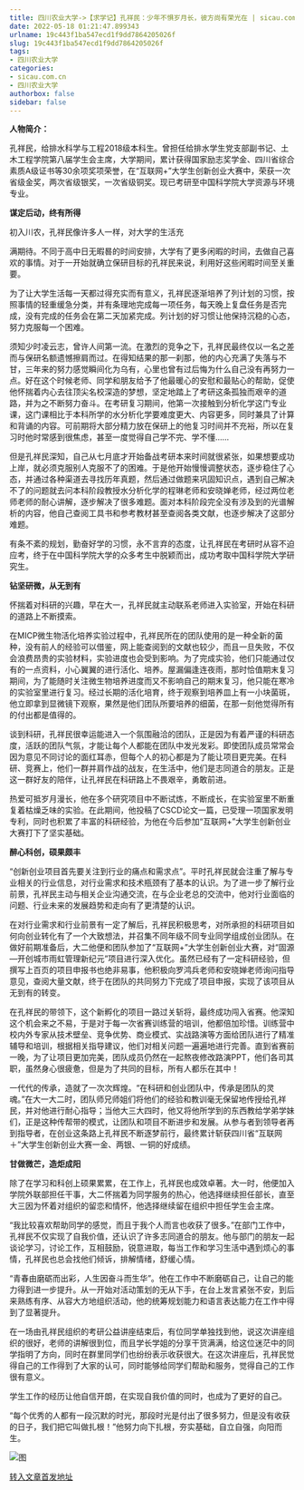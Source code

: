 ```yaml
---
title: 四川农业大学->【求学记】孔祥民：少年不惧岁月长，彼方尚有荣光在 | sicau.com.cn
date: 2022-05-18 01:21:47.899343
urlname: 19c443f1ba547ecd1f9dd7864205026f
slug: 19c443f1ba547ecd1f9dd7864205026f
tags: 
- 四川农业大学
categories:
- sicau.com.cn
- 四川农业大学
authorbox: false
sidebar: false
---
```

**人物简介：**

孔祥民，给排水科学与工程2018级本科生。曾担任给排水学生党支部副书记、土木工程学院第八届学生会主席，大学期间，累计获得国家励志奖学金、四川省综合素质A级证书等30余项奖项荣誉，在“互联网+”大学生创新创业大赛中，荣获一次省级金奖，两次省级银奖，一次省级铜奖。现已考研至中国科学院大学资源与环境专业。

**谋定后动，终有所得**

初入川农，孔祥民像许多人一样，对大学的生活充
<!--more-->
满期待。不同于高中日无暇晷的时间安排，大学有了更多闲暇的时间，去做自己喜欢的事情。对于一开始就确立保研目标的孔祥民来说，利用好这些闲暇时间至关重要。

为了让大学生活每一天都过得充实而有意义，孔祥民逐渐培养了列计划的习惯，按照事情的轻重缓急分类，并有条理地完成每一项任务，每天晚上复盘任务是否完成，没有完成的任务会在第二天加紧完成。列计划的好习惯让他保持沉稳的心态，努力克服每一个困难。

须知少时凌云志，曾许人间第一流。在激烈的竞争之下，孔祥民最终仅以一名之差而与保研名额遗憾擦肩而过。在得知结果的那一刹那，他的内心充满了失落与不甘，三年来的努力感觉瞬间化为乌有，心里也曾有过后悔为什么自己没有再努力一点。好在这个时候老师、同学和朋友给予了他最暖心的安慰和最贴心的帮助，促使他怀揣着内心去往顶尖名校深造的梦想，坚定地踏上了考研这条孤独而艰辛的道路，并为之不断努力奋斗。在考研复习期间，他第一次接触到分析化学这门专业课，这门课相比于本科所学的水分析化学要难度更大、内容更多，同时兼具了计算和背诵的内容。可前期将大部分精力放在保研上的他复习时间并不充裕，所以在复习时他时常感到很焦虑，甚至一度觉得自己学不完、学不懂……

但是孔祥民深知，自己从七月底才开始备战考研本来时间就很紧张，如果想要成功上岸，就必须克服别人克服不了的困难。于是他开始慢慢调整状态，逐步稳住了心态，并通过各种渠道去寻找历年真题，然后通过做题来巩固知识点，遇到自己解决不了的问题就去问本科阶段教授水分析化学的程琳老师和安晓婵老师，经过两位老师老师的耐心讲解，逐步解决了很多难题。面对本科阶段完全没有涉及到的光谱解析的内容，他自己查阅工具书和参考教材甚至查阅各类文献，也逐步解决了这部分难题。

有条不紊的规划，勤奋好学的习惯，永不言弃的态度，让孔祥民在考研时从容不迫应考，终于在中国科学院大学的众多考生中脱颖而出，成功考取中国科学院大学研究生。

**钻坚研微，从无到有**

怀揣着对科研的兴趣，早在大一，孔祥民就主动联系老师进入实验室，开始在科研的道路上不断摸索。

在MICP微生物活化培养实验过程中，孔祥民所在的团队使用的是一种全新的菌种，没有前人的经验可以借鉴，网上能查阅到的文献也较少，而且一旦失败，不仅会浪费昂贵的实验材料，实验进度也会受到影响。为了完成实验，他们只能通过仅有的一点资料，小心翼翼的进行活化、培养。屋漏偏逢连夜雨，那时恰值期末复习期间，为了能随时关注微生物培养进度而又不影响自己的期末复习，他只能在寒冷的实验室里进行复习。经过长期的活化培育，终于观察到培养皿上有一小块菌斑，他立即拿到显微镜下观察，果然是他们团队所要培养的细菌，在那一刻他觉得所有的付出都是值得的。

谈到科研，孔祥民很幸运能进入一个氛围融洽的团队，正是因为有着严谨的科研态度，活跃的团队气氛，才能让每个人都能在团队中发光发彩。即使团队成员常常会因为意见不同讨论的面红耳赤，但每个人的初心都是为了能让项目更完美。在科研、竞赛上，他们一群并肩作战的战友，在生活中，他们是志同道合的朋友。正是这一群好友的陪伴，让孔祥民在科研路上不畏艰辛，勇敢前进。

热爱可抵岁月漫长，他在多个研究项目中不断试炼，不断成长，在实验室里不断重复着枯燥乏味的实验。在此期间，他投稿了CSCD论文一篇，已受理一项国家发明专利，同时也积累了丰富的科研经验，为他在今后参加“互联网+”大学生创新创业大赛打下了坚实基础。

**醉心科创，硕果颇丰**

“创新创业项目首先要关注到行业的痛点和需求点”。平时孔祥民就会注重了解与专业相关的行业信息，对行业需求和技术瓶颈有了基本的认识。为了进一步了解行业前景，孔祥民主动与相关企业沟通交流，在与企业老总的交流中，他对行业面临的问题、行业未来的发展趋势和走向有了更清楚的认识。

在对行业需求和行业前景有一定了解后，孔祥民积极思考，对所承担的科研项目如何向创业转化有了一个大致想法，并召集不同年级不同专业同学组成创业团队。在做好前期准备后，大二他便和团队参加了“互联网+”大学生创新创业大赛，对“固源—开创城市雨虹管理新纪元”项目进行深入优化。虽然已经有了一定科研经验，但撰写上百页的项目申报书也绝非易事，他积极向罗鸿兵老师和安晓婵老师询问指导意见，查阅大量文献，终于在团队的共同努力下完成了项目申报，实现了该项目从无到有的转变。

在孔祥民的带领下，这个新孵化的项目一路过关斩将，最终成功闯入省赛。他深知这个机会来之不易，于是对于每一次省赛训练营的培训，他都倍加珍惜。训练营中校内外专家从技术壁垒、竞争优势、商业模式、实战路演等方面给团队进行了精准辅导和培训，根据相关指导建议，他们对相关问题一遍遍地进行完善。直到省赛前一晚，为了让项目更加完美，团队成员仍然在一起熬夜修改路演PPT，他们各司其职，虽然身心很疲惫，但是为了共同的目标，所有人都乐在其中！

一代代的传承，造就了一次次辉煌。“在科研和创业团队中，传承是团队的灵魂。”在大一大二时，团队师兄师姐们将他们的经验和教训毫无保留地传授给孔祥民，并对他进行耐心指导；当他大三大四时，他又将他所学到的东西教给学弟学妹们，正是这种传帮带的模式，让团队和项目不断进步和发展。从参与者到领导者再到指导者，在创业这条路上孔祥民不断逐梦前行，最终累计斩获四川省“互联网＋”大学生创新创业大赛一金、两银、一铜的好成绩。

**甘做微芒，造炬成阳**

除了在学习和科创上硕果累累，在工作上，孔祥民也成效卓著。大一时，他便加入学院外联部担任干事，大二怀揣着为同学服务的热心，他选择继续担任部长，直至大三因为怀着对组织的留恋和情怀，他选择继续留在组织中担任学生会主席。

“我比较喜欢帮助同学的感觉，而且于我个人而言也收获了很多。”在部门工作中，孔祥民不仅实现了自我价值，还认识了许多志同道合的朋友。他与部门的朋友一起谈论学习，讨论工作，互相鼓励，锐意进取，每当工作和学习生活中遇到烦心的事情，孔祥民也总会找他们倾诉，排解情绪，舒缓心情。

“青春由磨砺而出彩，人生因奋斗而生华”。他在工作中不断磨砺自己，让自己的能力得到进一步提升。从一开始对活动策划的无从下手，在台上发言紧张不安，到后来熟练有序、从容大方地组织活动，他的统筹规划能力和语言表达能力在工作中得到了显著提升。

在一场由孔祥民组织的考研公益讲座结束后，有位同学单独找到他，说这次讲座组织的很好，老师的讲解很到位，而且学长学姐的分享干货满满，给这位迷茫中的同学指明了方向，同时在群里同学们也纷纷表示收获很大。在这次讲座后，孔祥民觉得自己的工作得到了大家的认可，同时能够给同学们帮助和服务，觉得自己的工作很有意义。

学生工作的经历让他自信开朗，在实现自我价值的同时，也成为了更好的自己。

“每个优秀的人都有一段沉默的时光，那段时光是付出了很多努力，但是没有收获的日子，我们把它叫做扎根！”他努力向下扎根，夯实基础，自立自强，向阳而生。

![图](https://news.sicau.edu.cn/__local/D/90/DB/CAA24385ED535CB52CA50EA12FE_64604CA0_2242D.png)

[转入文章首发地址](https://news.sicau.edu.cn/info/1078/67804.htm)